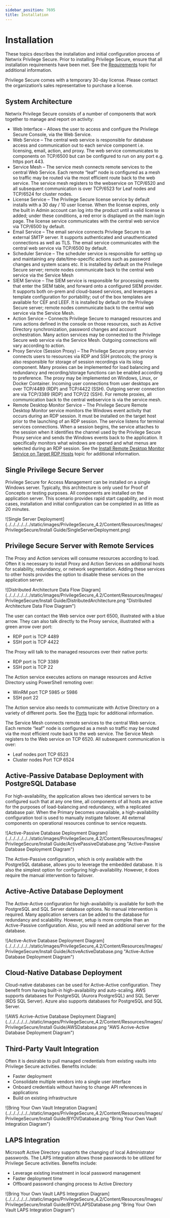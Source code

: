 ```yaml
---
sidebar_position: 7695
title: Installation
---
```


# Installation

These topics describes the installation and initial configuration process of Netwrix Privilege Secure. Prior to installing Privilege Secure, ensure that all installation requirements have been met. See the [Requirements](../Requirements/Overview "Requirements") topic for additional information.

Privilege Secure comes with a temporary 30-day license. Please contact the organization’s sales representative to purchase a license.

## System Architecture

Netwrix Privilege Secure consists of a number of components that work together to manage and report on activity:

* Web Interface – Allows the user to access and configure the Privilege Secure Console, via the Web Service.
* Web Service – The central web service is responsible for database access and communication out to each service component i.e. licensing, email, action, and proxy. The web service communicates to components on TCP/6500 but can be configured to run on any port e.g. https port 443.
* Service Mesh – The service mesh connects remote services to the central Web Service. Each remote “leaf” node is configured as a mesh so traffic may be routed via the most efficient route back to the web service. The service mesh registers to the webservice on TCP/6520 and all subsequent communication is over TCP/6523 for Leaf nodes and TCP/6524 for cluster nodes.
* License Service – The Privilege Secure license service by default installs with a 30 day / 10 user license. When the license expires, only the built in Admin account can log into the product until a valid license is added; under these conditions, a red error is displayed on the main login page. The license service communicates with the central web service via TCP/6500 by default.
* Email Service – The email service connects Privilege Secure to an external SMTP server. It supports authenticated and unauthenticated connections as well as TLS. The email service communicates with the central web service via TCP/6500 by default.
* Scheduler Service – The scheduler service is responsible for setting up and maintaining any date/time-specific actions such as password changes and system scans etc. It is installed by default on the Privilege Secure server; remote nodes communicate back to the central web service via the Service Mesh
* SIEM Service – The SIEM service is responsible for processing events that enter the SIEM table, and forward onto a configured SIEM provider. It supports both on-prem and cloud-based services, and leverages a template configuration for portability; out of the box templates are available for CEF and LEEF. It is installed by default on the Privilege Secure server; remote nodes communicate back to the central web service via the Service Mesh.
* Action Service – Connects Privilege Secure to managed resources and runs actions defined in the console on those resources, such as Active Directory synchronization, password changes and account orchestration. Many action services may be connected to the Privilege Secure web service via the Service Mesh. Outgoing connections will vary according to action.
* Proxy Service (Session Proxy) – The Privilege Secure proxy service connects users to resources via RDP and SSH protocols; the proxy is also responsible for storage of session recordings via its iolog component. Many proxies can be implemented for load balancing and redundancy and recording/storage functions can be enabled according to preference. The proxy may be implemented on Windows, Linux, or Docker Container. Incoming user connections from user desktops are over TCP/4489 (RDP) and TCP/4422 (SSH). Outgoing server connection are via TCP/3389 (RDP) and TCP/22 (SSH). For remote proxies, all communication back to the central webservice is via the service mesh.
* Remote Desktop Monitor Service – The Privilege Secure Remote Desktop Monitor service monitors the Windows event activity that occurs during an RDP session. It must be installed on the target host prior to the launching of an RDP session. The service listens for terminal services connections. When a session begins, the service attaches to the session when it identifies the channel used by the Privilege Secure Proxy service and sends the Windows events back to the application. It specifically monitors what windows are opened and what menus are selected during an RDP session. See the [Install Remote Desktop Monitor Service on Target RDP Hosts](RDPMonitor "Remote Desktop Monitor Service Install on Target RDP Hosts") topic for additional information.

## Single Privilege Secure Server

Privilege Secure for Access Management can be installed on a single Windows server. Typically, this architecture is only used for Proof of Concepts or testing purposes. All components are installed on the application server. This scenario provides rapid start capability, and in most cases, installation and initial configuration can be completed in as little as 20 minutes.

![Single Server Deployment](../../../../../../static/images/PrivilegeSecure_4.2/Content/Resources/Images/PrivilegeSecure/Install Guide/SingleServerDeployment.png)

## Privilege Secure Server with Remote Services

The Proxy and Action services will consume resources according to load. Often it is necessary to install Proxy and Action Services on additional hosts for scalability, redundancy, or network segmentation. Adding these services to other hosts provides the option to disable these services on the application server.

![Distributed Architecture Data Flow Diagram](../../../../../../static/images/PrivilegeSecure_4.2/Content/Resources/Images/PrivilegeSecure/Install Guide/DistributedArchitecture.png "Distributed Architecture Data Flow Diagram")

The user can contact the Web service over port 6500, illustrated with a blue arrow. They can also talk directly to the Proxy service, illustrated with a green arrow over port:

* RDP port is TCP 4489
* SSH port is TCP 4422

The Proxy will talk to the managed resources over their native ports:

* RDP port is TCP 3389
* SSH port is TCP 22

The Action service executes actions on manage resources and Active Directory using PowerShell remoting over:

* WinRM port TCP 5985 or 5986
* SSH port 22

The Action service also needs to communicate with Active Directory on a variety of different ports. See the [Ports](../Requirements/Ports "Ports Requirements") topic for additional information.

The Service Mesh connects remote services to the central Web service. Each remote “leaf” node is configured as a mesh so traffic may be routed via the most efficient route back to the web service. The Service Mesh registers to the Web service on TCP 6520. All subsequent communication is over:

* Leaf nodes port TCP 6523
* Cluster nodes Port TCP 6524

## Active-Passive Database Deployment with PostgreSQL Database

For high-availability, the application allows two identical servers to be configured such that at any one time, all components of all hosts are active for the purposes of load-balancing and redundancy, with a replicated database pair. When the Primary becomes unavailable, a high-availability configuration tool is used to manually instigate failover. All external components on operational resources continue to service requests.

![Active-Passive Database Deployment Diagram](../../../../../../static/images/PrivilegeSecure_4.2/Content/Resources/Images/PrivilegeSecure/Install Guide/ActivePassiveDatabase.png "Active-Passive Database Deployment Diagram")

The Active-Passive configuration, which is only available with the PostgreSQL database, allows you to leverage the embedded database. It is also the simplest option for configuring high-availability. However, it does require the manual intervention to failover.

## Active-Active Database Deployment

The Active-Active configuration for high-availability is available for both the PostgreSQL and SQL Server database options. No manual intervention is required. Many application servers can be added to the database for redundancy and scalability. However, setup is more complex than an Active-Passive configuration. Also, you will need an additional server for the database.

![Active-Active Database Deployment Diagram](../../../../../../static/images/PrivilegeSecure_4.2/Content/Resources/Images/PrivilegeSecure/Install Guide/ActiveActiveDatabase.png "Active-Active Database Deployment Diagram")

## Cloud-Native Database Deployment

Cloud-native databases can be used for Active-Active configuration. They benefit from having built-in high-availability and auto-scaling. AWS supports databases for PostgreSQL (Aurora PostgreSQL) and SQL Server (RDS SQL Server). Azure also supports databases for PostgreSQL and SQL Server.

![AWS Acrive-Active Database Deployment Diagram](../../../../../../static/images/PrivilegeSecure_4.2/Content/Resources/Images/PrivilegeSecure/Install Guide/AWSDatabase.png "AWS Acrive-Active Database Deployment Diagram")

## Third-Party Vault Integration

Often it is desirable to pull managed credentials from existing vaults into Privilege Secure activities. Benefits include:

* Faster deployment
* Consolidate multiple vendors into a single user interface
* Onboard credentials without having to change API references in applications
* Build on existing infrastructure

![Bring Your Own Vault Integration Diagram](../../../../../../static/images/PrivilegeSecure_4.2/Content/Resources/Images/PrivilegeSecure/Install Guide/BYOVDatabase.png "Bring Your Own Vault Integration Diagram")

## LAPS Integration

Microsoft Active Directory supports the changing of local Administrator passwords. The LAPS integration allows those passwords to be utilized for Privilege Secure activities. Benefits include:

* Leverage existing investment in local password management
* Faster deployment time
* Offboard password changing process to Active Directory

![Bring Your Own Vault LAPS Integration Diagram](../../../../../../static/images/PrivilegeSecure_4.2/Content/Resources/Images/PrivilegeSecure/Install Guide/BYOVLAPSDatabase.png "Bring Your Own Vault LAPS Integration Diagram")